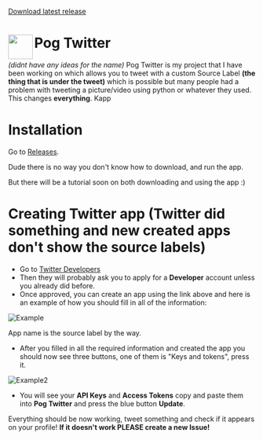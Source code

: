 [Download latest release](https://github.com/Jelodev/Pog-Twitter/releases/download/v2.1.0/Pog-Twitter.exe)

# Pog Twitter <img src=https://i.imgur.com/yV5NihE.png align=left width="50" height="50">
*(didnt have any ideas for the name)* 
Pog Twitter is my project that I have been working on which allows you to tweet with a custom Source Label **(the thing that is under the tweet)** which is possible but many people had a problem with tweeting a picture/video using python or whatever they used. This changes **everything**. Kapp

# Installation
Go to [Releases](https://github.com/JeloLeaks/PogTwitter/releases/).

Dude there is no way you don't know how to download, and run the app.

But there will be a tutorial soon on both downloading and using the app :)

# Creating Twitter app (Twitter did something and new created apps don't show the source labels)

* Go to [Twitter Developers](https://developer.twitter.com/en/apps)
* Then they will probably ask you to apply for a **Developer** account unless you already did before.
* Once approved, you can create an app using the link above and here is an example of how you should fill in all of the information:

![Example](https://i.imgur.com/Fzm7DcW.png)

App name is the source label by the way.

* After you filled in all the required information and created the app you should now see three buttons, one of them is "Keys and tokens", press it.

![Example2](https://i.imgur.com/4QgtO1D.png)

* You will see your **API Keys** and **Access Tokens** copy and paste them into **Pog Twitter** and press the blue button **Update**.

Everything should be now working, tweet something and check if it appears on your profile!
**If it doesn't work **PLEASE** create a new Issue!**
